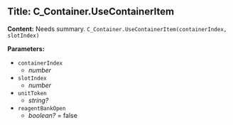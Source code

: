 ## Title: C_Container.UseContainerItem

**Content:**
Needs summary.
`C_Container.UseContainerItem(containerIndex, slotIndex)`

**Parameters:**
- `containerIndex`
  - *number*
- `slotIndex`
  - *number*
- `unitToken`
  - *string?*
- `reagentBankOpen`
  - *boolean?* = false